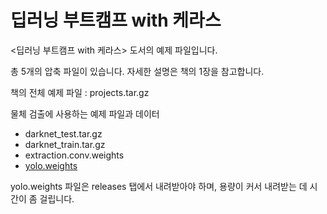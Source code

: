 딥러닝 부트캠프 with 케라스
===========================

<딥러닝 부트캠프 with 케라스> 도서의 예제 파일입니다.

총 5개의 압축 파일이 있습니다. 자세한 설명은 책의 1장을 참고합니다.

책의 전체 예제 파일 : projects.tar.gz

물체 검출에 사용하는 예제 파일과 데이터

- darknet_test.tar.gz
- darknet_train.tar.gz
- extraction.conv.weights
- <a href="https://github.com/gilbutITbook/006959/releases/download/1.0/yolo.weights">yolo.weights</a>

yolo.weights 파일은 releases 탭에서 내려받아야 하며, 용량이 커서 내려받는 데 시간이 좀 걸립니다.

